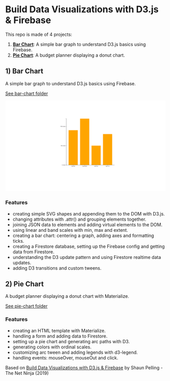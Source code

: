 # Build Data Visualizations with D3.js & Firebase

This repo is made of 4 projects:

1. [**Bar Chart**](#barchart): A simple bar graph to understand D3.js basics using Firebase.
2. [**Pie Chart**](#piechart): A budget planner displaying a donut chart.

## <a name="barchart"></a>1) Bar Chart

A simple bar graph to understand D3.js basics using Firebase.

[See bar-chart folder](https://github.com/solygambas/d3-firebase/tree/main/bar-chart)

<p align="center">
    <a href="https://github.com/solygambas/d3-firebase/tree/main/bar-chart">
        <img src="bar-chart/screenshot.png">
    </a>
</p>

### Features

- creating simple SVG shapes and appending them to the DOM with D3.js.
- changing attributes with .attr() and grouping elements together.
- joining JSON data to elements and adding virtual elements to the DOM.
- using linear and band scales with min, max and extent.
- creating a bar chart: centering a graph, adding axes and formatting ticks.
- creating a Firestore database, setting up the Firebase config and getting data from Firestore.
- understanding the D3 update pattern and using Firestore realtime data updates.
- adding D3 transitions and custom tweens.

## <a name="piechart"></a>2) Pie Chart

A budget planner displaying a donut chart with Materialize.

[See pie-chart folder](https://github.com/solygambas/d3-firebase/tree/main/pie-chart)

<!-- <p align="center">
    <a href="https://github.com/solygambas/d3-firebase/tree/main/pie-chart">
        <img src="pie-chart/screenshot.png">
    </a>
</p> -->

### Features

- creating an HTML template with Materialize.
- handling a form and adding data to Firestore.
- setting up a pie chart and generating arc paths with D3.
- generating colors with ordinal scales.
- customizing arc tween and adding legends with d3-legend.
- handling events: mouseOver, mouseOut and click.

Based on [Build Data Visualizations with D3.js & Firebase](https://www.udemy.com/course/build-data-uis-with-d3-firebase/) by Shaun Pelling - The Net Ninja (2019)
